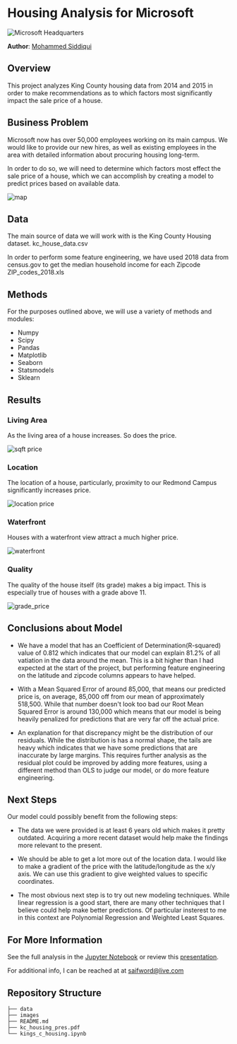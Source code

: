 

# Housing Analysis for Microsoft
![Microsoft Headquarters](images\microsoft-headquarters-exterior.jpg)

**Author**: [Mohammed Siddiqui](mailto:saifword@live.com)

## **Overview**
 
This project analyzes King County housing data from 2014 and 2015 in order to make recommendations as to which factors most significantly impact the sale price of a house.

## **Business Problem**


Microsoft now has over 50,000 employees working on its main campus.  We would like to provide our new hires, as well as existing employees in the area with detailed information about procuring housing long-term.

In order to do so, we will need to determine which factors most effect the sale price of a house, which we can accomplish by creating a model to predict prices based on available data.

![map](images\bing_map.png)


## **Data**

The main source of data we will work with is the King County Housing dataset.
    kc_house_data.csv

In order to perform some feature engineering, we have used 2018 data from census.gov to get the median household income for each Zipcode
    ZIP_codes_2018.xls

## **Methods**

For the purposes outlined above, we will use a variety of methods and modules:

* Numpy
* Scipy
* Pandas
* Matplotlib
* Seaborn
* Statsmodels
* Sklearn

## **Results**

### **Living Area**
As the living area of a house increases. So does the price.

![sqft price](images\sqft_price.png)

### **Location**
The location of a house, particularly, proximity to our Redmond Campus significantly increases price.

![location price](images\location_price.png)

### **Waterfront**

Houses with a waterfront view attract a much higher price.

![waterfront](images\waterfront_price.png)

### **Quality**

The quality of the house itself (its grade) makes a big impact.  This is especially true of houses with a grade above 11.

![grade_price](images\grade_price.png)


## **Conclusions about Model**

* We have a model that has an Coefficient of Determination(R-squared) value of 0.812 which indicates that our model can explain 81.2% of all vatiation in the data around the mean. This is a bit higher than I had expected at the start of the project, but performing feature engineering on the latitude and zipcode columns appears to have helped.

* With a Mean Squared Error of around 85,000, that means our predicted price is, on average, 85,000 off from our mean of approximately 518,500. While that number doesn't look too bad our Root Mean Squared Error is around 130,000 which means that our model is being heavily penalized for predictions that are very far off the actual price.

* An explanation for that discrepancy might be the distribution of our residuals. While the distribution is has a normal shape, the tails are heavy which indicates that we have some predictions that are inaccurate by large margins. This requires further analysis as the residual plot could be improved by adding more features, using a different method than OLS to judge our model, or do more feature engineering.

## **Next Steps**

Our model could possibly benefit from the following steps:

* The data we were provided is at least 6 years old which makes it pretty outdated. Acquiring a more recent dataset would help make the findings more relevant to the present.

* We should be able to get a lot more out of the location data. I would like to make a gradient of the price with the latitude/longitude as the x/y axis. We can use this gradient to give weighted values to specific coordinates.

* The most obvious next step is to try out new modeling techniques. While linear regression is a good start, there are many other techniques that I believe could help make better predictions. Of particular insterest to me in this context are Polynomial Regression and Weighted Least Squares.

## **For More Information**

See the full analysis in the [Jupyter Notebook](kings_c_housing.ipynb) or review this [presentation](kc_housing_pres.pdf).

For additional info, I can be reached at  at [saifword@live.com](mailto:saifword@live.com)


## Repository Structure

```
├── data
├── images
├── README.md
├── kc_housing_pres.pdf
└── kings_c_housing.ipynb
```